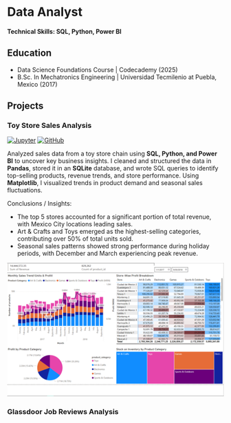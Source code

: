 # Data Analyst

#### Technical Skills: SQL, Python, Power BI

## Education
- Data Science Foundations Course | Codecademy (2025)
- B.Sc. In Mechatronics Engineering | Universidad Tecmilenio at Puebla, Mexico (2017)


## Projects
### Toy Store Sales Analysis
[![Jupyter](https://img.shields.io/badge/Jupyter-Open_Notebook-F37626?style=flat&logo=jupyter&logoColor=white)](/projects/analysis.html)     [![GitHub](https://img.shields.io/badge/GitHub-View_on_GitHub-24292e?style=flat&logo=github&logoColor=white)](https://github.com/samnocheb/Toy-Store-Sales-Analysis)


Analyzed sales data from a toy store chain using **SQL, Python, and Power BI** to uncover key business insights. I cleaned and structured the data in **Pandas**, stored it in an **SQLite** database, and wrote SQL queries to identify top-selling products, revenue trends, and store performance. Using **Matplotlib**, I visualized trends in product demand and seasonal sales fluctuations.

Conclusions / Insights:

- The top 5 stores accounted for a significant portion of total revenue, with Mexico City locations leading sales.
- Art & Crafts and Toys emerged as the highest-selling categories, contributing over 50% of total units sold.
- Seasonal sales patterns showed strong performance during holiday periods, with December and March experiencing peak revenue.

![Toy Store Analysis in Power BI](/img/project1/Dashboard_capture.PNG)

### Glassdoor Job Reviews Analysis
